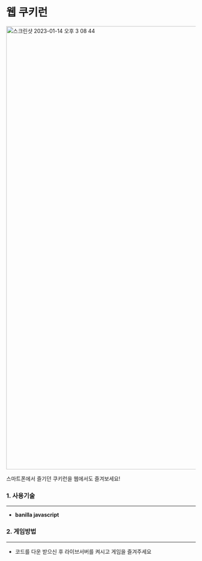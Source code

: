 # 웹 쿠키런

<img width="1178" alt="스크린샷 2023-01-14 오후 3 08 44" src="https://user-images.githubusercontent.com/107898063/212458533-d26c4952-6dc3-44be-ae00-85c73984501d.png">

스마트폰에서 즐기던 쿠키런을 웹에서도 즐겨보세요!
<br/>

### 1. 사용기술
-----------------------
- **banilla javascript**

### 2. 게임방법
----------------------
- 코드를 다운 받으신 후 라이브서버를 켜시고 게임을 즐겨주세요
